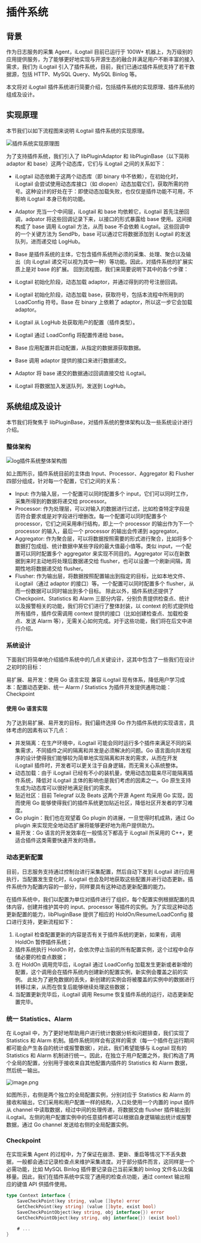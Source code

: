 # 插件系统
## 背景
作为日志服务的采集 Agent，iLogtail 目前已运行于 100W+ 机器上，为万级别的应用提供服务，为了能够更好地实现与开源生态的融合并满足用户不断丰富的接入需求，我们为 iLogtail 引入了插件系统，目前，我们已通过插件系统支持了若干数据源，包括 HTTP、MySQL Query、MySQL Binlog 等。

本文将对 iLogtail 插件系统进行简要介绍，包括插件系统的实现原理、插件系统的组成及设计。

## 实现原理
本节我们以如下流程图来说明 iLogtail 插件系统的实现原理。



![插件系统实现原理图](https://sls-opensource.oss-us-west-1.aliyuncs.com/ilogtail/ilogtail-adapter-cgo.png?versionId=CAEQNBiBgMCl8rPG7RciIDdlMTUwYWE3MTk0YzRkY2ViN2E3MjgxYjlmODQzNDQx)


为了支持插件系统，我们引入了 libPluginAdaptor 和 libPluginBase（以下简称 adaptor 和 base）这两个动态库，它们与 iLogtail 之间的关系如下：
- iLogtail 动态依赖于这两个动态库（即 binary 中不依赖），在初始化时，iLogtail 会尝试使用动态库接口（如 dlopen）动态加载它们，获取所需的符号。这种设计的好处在于：即使动态加载失败，也仅仅是插件功能不可用，不影响 iLogtail 本身已有的功能。
- Adaptor 充当一个中间层，iLogtail 和 base 均依赖它，iLogtail 首先注册回调，adpator 将这些回调记录下来，以接口的形式暴露给 base 使用。这间接构成了 base 调用 iLogtail 方法，从而 base 不会依赖 iLogtail。这些回调中的一个关键方法为 SendPb，base 可以通过它将数据添加到 iLogtail 的发送队列，进而递交给 LogHub。
- Base 是插件系统的主体，它包含插件系统所必须的采集、处理、聚合以及输出（向 iLogtail 递交可以视为其中一种）等功能。因此，对插件系统的扩展实质上是对 base 的扩展。
回到流程图，我们来简要说明下其中的各个步骤：

- iLogtail 初始化阶段，动态加载 adaptor，并通过得到的符号注册回调。
- iLogtail 初始化阶段，动态加载 base，获取符号，包括本流程中所用到的 LoadConfig 符号。Base 在 binary 上依赖了 adaptor，所以这一步它会加载 adaptor。
- iLogtail 从 LogHub 处获取用户的配置（插件类型）。
- iLogtail 通过 LoadConfig 将配置传递给 base。
- Base 应用配置并启动配置，从指定的数据源获取数据。
- Base 调用 adaptor 提供的接口来进行数据递交。
- Adaptor 将 base 递交的数据通过回调直接交给 iLogtail。
- iLogtail 将数据加入发送队列，发送到 LogHub。

## 系统组成及设计
本节我们将聚焦于 libPluginBase，对插件系统的整体架构以及一些系统设计进行介绍。

### 整体架构
![log插件系统整体架构图](https://sls-opensource.oss-us-west-1.aliyuncs.com/ilogtail/logtail-libPluginBase.png?versionId=CAEQMxiBgIDM6YCk6BciIDBjYmVkZjQ2Yjg5NzQwY2NhZjI4MmFmZDA2M2MwZTU2)

如上图所示，插件系统目前的主体由 Input、Processor、Aggregator 和 Flusher 四部分组成，针对每一个配置，它们之间的关系：

- Input: 作为输入层，一个配置可以同时配置多个 input，它们可以同时工作，采集所得到的数据将递交给 processor。
- Processor: 作为处理层，可以对输入的数据进行过滤，比如检查特定字段是否符合要求或是对字段进行增删改。每一个配置可以同时配置多个 processor，它们之间采用串行结构，即上一个 processor 的输出作为下一个 processor 的输入，最后一个 processor 的输出会传递到 aggregator。
- Aggregator: 作为聚合层，可以将数据按照需要的形式进行聚合，比如将多个数据打包成组、统计数据中某些字段的最大值最小值等。类似 input，一个配置可以同时配置多个 aggregator 来实现不同目的。Aggregator 可以在新数据到来时主动地将处理后数据递交给 flusher，也可以设置一个刷新间隔，周期性地将数据递交给 flusher。
- Flusher: 作为输出层，将数据按照配置输出到指定的目标，比如本地文件、iLogtail（通过 adaptor 的接口）等。一个配置可以同时配置多个 flusher，从而一份数据可以同时输出到多个目标。
除此以外，插件系统还提供了 Checkpoint、Statistics 和 Alarm 三部分内容，分别负责提供检查点、统计以及报警相关的功能，我们将它们进行了整体封装，以 context 的形式提供给所有插件，插件仅需调用 context 提供的接口（比如创建检查点、加载检查点、发送 Alarm 等），无需关心如何完成。对于这些功能，我们将在后文中进行介绍。

### 系统设计
下面我们将简单地介绍插件系统中的几点关键设计，这其中包含了一些我们在设计之初时的目标：

易扩展、易开发：使用 Go 语言实现
兼容 iLogtail 现有体系，降低用户学习成本：配置动态更新、统一 Alarm / Statistics
为插件开发提供通用功能：Checkpoint

#### 使用 Go 语言实现
为了达到易扩展、易开发的目标，我们最终选择 Go 作为插件系统的实现语言，具体考虑的因素有以下几点：

- 并发隔离：在生产环境中，iLogtail 可能会同时运行多个插件来满足不同的采集需求，不同插件之间的隔离和并发是必须解决的问题。Go 语言面向并发程序的设计使得我们能够较为简单地实现隔离和并发的需求，从而在开发 iLogtail 插件时，开发者可以更关注于自身逻辑，而无需关心系统整体。
- 动态加载：由于 iLogtail 已经有不小的装机量，使用动态加载来尽可能隔离插件系统，降低对 iLogtail 主体的影响也是我们考虑的因素之一。Go 原生支持生成为动态库可以很好地满足我们的需求。
- 贴近社区：目前 Telegraf 以及 Beats 这两个开源 Agent 均采用 Go 实现，因而使用 Go 能够使得我们的插件系统更加贴近社区，降低社区开发者的学习难度。
- Go plugin：我们也在观望着 Go plugin 的进展，一旦觉得时机成熟，通过 Go plugin 来实现完全地动态扩展将能够更好地为用户提供助力。
- 易开发：Go 语言的开发效率在一般情况下都高于 iLogtail 所采用的 C++，更适合插件这类需要快速开发的场景。

### 动态更新配置
目前，日志服务支持通过控制台进行采集配置，然后自动下发到 iLogtail 进行应用执行，当配置发生变化时，iLogtail 也会及时地获取这些配置并进行动态更新。插件系统作为配置内容的一部分，同样要具有这种动态更新配置的能力。

在插件系统中，我们以配置为单位对插件进行了组织，每个配置实例根据配置的具体内容，创建并维护其中的 input、processor 等插件的实例。为了实现这种动态更新配置的能力，libPluginBase 提供了相应的 HoldOn/Resume/LoadConfig 接口进行支持，更新流程如下：

1. iLogtail 检查配置更新的内容是否有关于插件系统的更新，如果有，调用 HoldOn 暂停插件系统；
2. 插件系统执行 HoldOn 时，会依次停止当前的所有配置实例，这个过程中会存储必要的检查点数据；
3. 在 HoldOn 调用完毕后，iLogtail 通过 LoadConfig 加载发生更新或者新增的配置，这个调用会在插件系统内创建新的配置实例，新实例会覆盖之前的实例。 此处为了避免数据的丢失，新创建的实例会将被覆盖的实例中的数据进行转移过来，从而在恢复后能够继续处理这些数据；
4. 当配置更新完毕后，iLogtail 调用 Resume 恢复插件系统的运行，动态更新配置完毕。


### 统一 Statistics、Alarm
在 iLogtail 中，为了更好地帮助用户进行统计数据分析和问题排查，我们实现了 Statistics 和 Alarm 机制。插件系统同样会有这样的需求（每一个插件在运行期间都可能会产生各自的统计或报警数据），对此，我们希望能够与 iLogtail 现有的 Statistics 和 Alarm 机制进行统一。因此，在独立于用户配置之外，我们构造了两个全局的配置，分别用于接收来自其他配置内插件的 Statistics 和 Alarm 数据，然后统一输出。

![image.png](https://sls-opensource.oss-us-west-1.aliyuncs.com/ilogtail/logtail-uni-alarm.png?versionId=CAEQMxiBgMCwsYyk6BciIDZhZDY0OWQ0NTg1ZTQ1YWRhYWNhODRjMDc5NzM4MmJk)

如图所示，右侧是两个独立的全局配置实例，分别对应于 Statistics 和 Alarm 的接收和输出，它们采用和用户配置一样的结构，入口处使用一个内置的 input 插件从 channel 中读取数据，经过中间的处理传递，将数据交由 flusher 插件输出到 iLogtail。左侧的用户配置实例中的任意插件都可以根据自身逻辑输出统计或报警数据，通过 Go channel 发送给右侧的全局配置实例。

### Checkpoint
在实现采集 Agent 的过程中，为了保证在崩溃、更新、重启等情况下不丢失数据，一般都会通过记录检查点来维护采集进度。对于部分插件而言，这同样是一个必需功能，比如 MySQL Binlog 插件要记录自己当前采集的 binlog 文件名以及偏移量。因此，我们在插件系统中实现了通用的检查点功能，通过 context 输出相应的键值 API 供插件使用。
```go
type Context interface {
    SaveCheckPoint(key string, value []byte) error
    GetCheckPoint(key string) (value []byte, exist bool)
    SaveCheckPointObject(key string, obj interface{}) error
    GetCheckPointObject(key string, obj interface{}) (exist bool)

    # ...
}
```